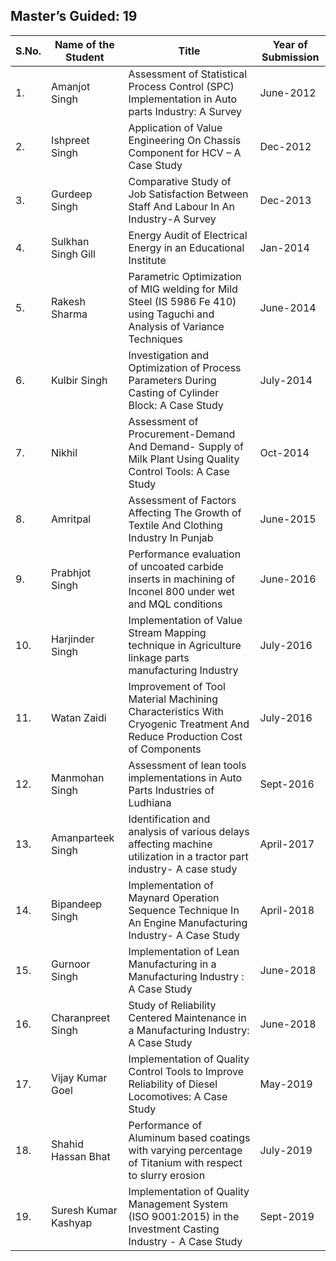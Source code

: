 ## Master’s Guided: 19
| S.No. | Name of the Student  |Title                                                                                                                     | Year of Submission |
| ----- | -------------------- | ------------------------------------------------------------------------------------------------------------------------ | ------------------ |
| 1.    | Amanjot Singh        | Assessment of Statistical Process Control (SPC) Implementation  in Auto parts Industry: A Survey                         | June-2012          |
| 2.    | Ishpreet Singh       | Application of Value Engineering On Chassis Component for HCV – A Case Study                                             | Dec-2012           |
| 3.    | Gurdeep Singh        | Comparative Study of Job Satisfaction Between Staff And Labour In An Industry-A Survey                                   | Dec-2013           |
| 4.    | Sulkhan Singh Gill   | Energy Audit of Electrical Energy in an Educational Institute                                                            | Jan-2014           |
| 5.    | Rakesh Sharma        | Parametric Optimization of MIG welding for Mild Steel (IS 5986 Fe 410) using Taguchi and Analysis of Variance Techniques | June-2014          |
| 6.    | Kulbir Singh         | Investigation and Optimization of  Process Parameters During Casting of Cylinder Block: A Case Study                     | July-2014          |
| 7.    | Nikhil               | Assessment of Procurement-Demand And Demand- Supply of Milk Plant Using Quality Control Tools: A Case Study              | Oct-2014           |
| 8.    | Amritpal             | Assessment of Factors Affecting The Growth of Textile And Clothing Industry In Punjab                                    | June-2015          |
| 9.    | Prabhjot Singh       | Performance evaluation of uncoated carbide inserts in machining of Inconel 800 under wet and MQL conditions              | June-2016          |
| 10.   | Harjinder Singh      | Implementation of Value Stream Mapping technique in Agriculture linkage parts manufacturing Industry                     | July-2016          |
| 11.   | Watan Zaidi          | Improvement of Tool Material Machining Characteristics With Cryogenic Treatment And Reduce Production Cost of Components | July-2016          |
| 12.   | Manmohan Singh       | Assessment of lean tools implementations in Auto Parts Industries of Ludhiana                                            | Sept-2016          |
| 13.   | Amanparteek Singh    | Identification and analysis of various delays affecting machine utilization in a tractor part industry- A case study     | April-2017         |
| 14.   | Bipandeep Singh      | Implementation of Maynard Operation Sequence Technique In An Engine Manufacturing Industry- A Case Study                 | April-2018         |
| 15.   | Gurnoor Singh        | Implementation of Lean Manufacturing in a Manufacturing Industry : A Case Study                                          | June-2018          |
| 16.   | Charanpreet Singh    | Study of Reliability Centered Maintenance in a Manufacturing Industry: A Case Study                                      | June-2018          |
| 17.   | Vijay Kumar Goel     | Implementation of Quality Control Tools to Improve Reliability of Diesel Locomotives:  A Case Study                      | May-2019           |
| 18.   | Shahid Hassan Bhat   | Performance of Aluminum based coatings with varying percentage of Titanium with respect to slurry erosion                | July-2019          |
| 19.   | Suresh Kumar Kashyap | Implementation of Quality Management System (ISO 9001:2015) in the Investment Casting Industry - A Case Study            | Sept-2019          |


